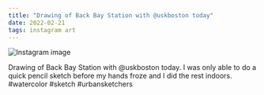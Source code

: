 ```yaml
---
title: "Drawing of Back Bay Station with @uskboston today"
date: 2022-02-21
tags: instagram art
---
```


![Instagram image](/media/274302089_125396160015964_193429116492510915_n_18147878938221785.jpg)

Drawing of Back Bay Station with @uskboston today. I was only able to do a quick pencil sketch before my hands froze and I did the rest indoors. #watercolor #sketch #urbansketchers
